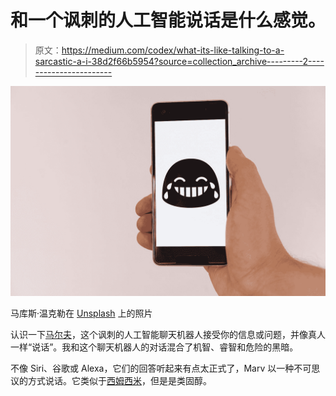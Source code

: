 # 和一个讽刺的人工智能说话是什么感觉。

> 原文：<https://medium.com/codex/what-its-like-talking-to-a-sarcastic-a-i-38d2f66b5954?source=collection_archive---------2----------------------->

![](img/54f6fd19cfb8c9f1f141e9a248397d35.png)

马库斯·温克勒在 [Unsplash](https://unsplash.com?utm_source=medium&utm_medium=referral) 上的照片

认识一下[马尔夫](https://beta.openai.com/examples/default-marv-sarcastic-chat)，这个讽刺的人工智能聊天机器人接受你的信息或问题，并像真人一样“说话”。我和这个聊天机器人的对话混合了机智、睿智和危险的黑暗。

不像 Siri、谷歌或 Alexa，它们的回答听起来有点太正式了，Marv 以一种不可思议的方式说话。它类似于[西姆西米](https://simsimi.com/)，但是是类固醇。